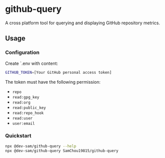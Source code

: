 # github-query

A cross platform tool for querying and displaying GitHub repository metrics.

## Usage

### Configuration

Create `.env with content:

```bash
GITHUB_TOKEN=[Your GitHub personal access token]
```

The token must have the following permission:

- `repo`
- `read:gpg_key`
- `read:org`
- `read:public_key`
- `read:repo_hook`
- `read:user`
- `user:email`

### Quickstart

```bash
npx @dev-sam/github-query --help
npx @dev-sam/github-query SamChou19815/github-query
```

